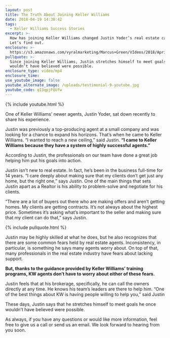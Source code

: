 ```yaml
---
layout: post
title: The Truth About Joining Keller Williams
date: 2018-04-19 14:38:42
tags:
  - Keller Williams Success Stories
excerpt: >-
  How has joining Keller Williams changed Justin Yoder’s real estate career?
  Let’s find out.
enclosure: >-
  https://s3.amazonaws.com/vyralmarketing/Marcus+Green/VIdeos/2018/April/Northern+Utah+Real+Estate+Coaching-+The+Truth+About+Joining+Keller+Williams.mp4
pullquote: >-
  Since joining Keller Williams, Justin stretches himself to meet goals he once
  wouldn’t have believed were possible.
enclosure_type: video/mp4
enclosure_time:
use_youtube_image: false
youtube_alternate_image: /uploads/testimonial-9-youtube.jpg
youtube_code: qI3qpjFQUfw
---
```


{% include youtube.html %}

One of Keller Williams’ newer agents, Justin Yoder, sat down recently to share his experience.

Justin was previously a top-producing agent at a small company and was looking for a chance to expand his horizons. That’s when he came to Keller Williams. “I wanted to reach a new ceiling,” said Justin. **“I came to Keller Williams because they have a system of highly successful agents.”**

According to Justin, the professionals on our team have done a great job helping him put his goals into action.

Justin isn’t new to real estate. In fact, he’s been in the business full-time for 14 years. “I care deeply about making sure that my clients don’t get just any home, but the right one,” says Justin. One of the main things that sets Justin apart as a Realtor is his ability to problem-solve and negotiate for his clients.

“There are a lot of buyers out there who are making offers and aren’t getting homes. My clients are getting contracts. It’s not always about the highest price. Sometimes it’s asking what’s important to the seller and making sure that my client can do that,” says Justin.

{% include pullquote.html %}

Justin may be highly skilled at what he does, but he also recognizes that there are some common fears held by real estate agents. Inconsistency, in particular, is something he says many agents worry about. On top of that, many professionals in the real estate industry have fears about lacking support.

**But, thanks to the guidance provided by Keller Williams’ training programs, KW agents don’t have to worry about either of these fears.**

Justin feels that at his brokerage, specifically, he can call the owners directly at any time. He knows his team’s leaders are there to help him. “One of the best things about KW is having people willing to help you,” said Justin

These days, Justin says that he stretches himself to meet goals he once wouldn’t have believed were possible.

As always, if you have any questions or would like more information, feel free to give us a call or send us an email. We look forward to hearing from you soon.